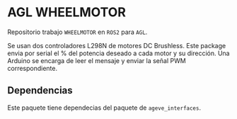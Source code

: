 # AGL WHEELMOTOR

Repositorio trabajo `WHEELMOTOR` en `ROS2` para `AGL`.

Se usan dos controladores L298N de motores DC Brushless. Este package envia por serial el % del potencia deseado a cada motor y su dirección. Una Arduino se encarga de leer el mensaje
y enviar la señal PWM correspondiente.


## Dependencias

Este paquete tiene dependecias del paquete de `ageve_interfaces`.

